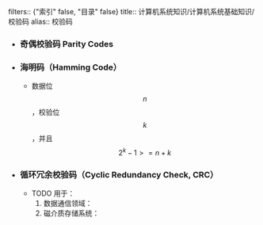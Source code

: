 filters:: {"索引" false, "目录" false}
title:: 计算机系统知识/计算机系统基础知识/校验码
alias:: 校验码

- ### 奇偶校验码 Parity Codes
- ### 海明码（Hamming Code）
	- 数据位 $$n$$ ，校验位 $$k$$ ，并且 $$2^{k} - 1 >= n + k$$
- ### 循环冗余校验码（Cyclic Redundancy Check, CRC）
	- TODO 用于：
	  1. 数据通信领域：
	  2. 磁介质存储系统：